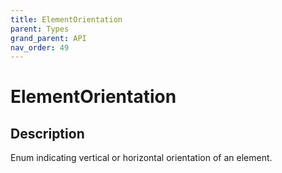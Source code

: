 ```yaml
---
title: ElementOrientation
parent: Types
grand_parent: API
nav_order: 49
---
```


# ElementOrientation

## Description

Enum indicating vertical or horizontal orientation of an element.
